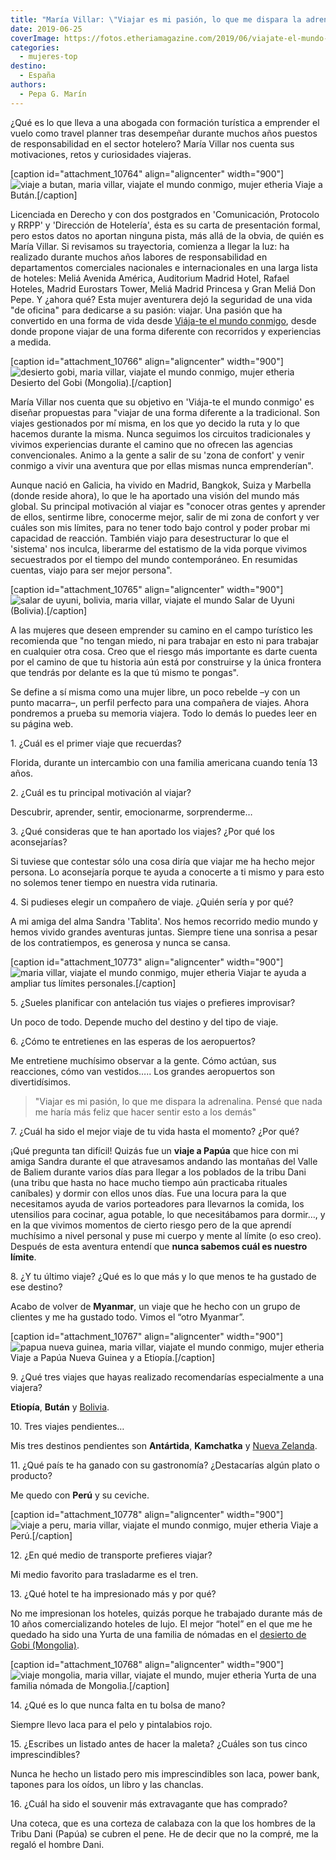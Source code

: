 ```yaml
---
title: "María Villar: \"Viajar es mi pasión, lo que me dispara la adrenalina\""
date: 2019-06-25
coverImage: https://fotos.etheriamagazine.com/2019/06/viajate-el-mundo-maria-villar.jpg
categories: 
  - mujeres-top
destino: 
  - España
authors: 
  - Pepa G. Marín
---
```


¿Qué es lo que lleva a una abogada con formación turística a emprender el vuelo como 
travel planner tras desempeñar durante muchos años puestos de responsabilidad en el 
sector hotelero? María Villar nos cuenta sus motivaciones, retos y curiosidades 
viajeras. 

\[caption id="attachment\_10764" align="aligncenter" width="900"\]![viaje a butan, maria villar, viajate el mundo conmigo, mujer etheria](https://fotos.etheriamagazine.com/2019/06/viaje-bhutan.jpg "Viaje a Bután.") Viaje a Bután.\[/caption\]

Licenciada en Derecho y con dos postgrados en 'Comunicación, Protocolo y RRPP' y 'Dirección de Hotelería', ésta es su carta de presentación formal, pero estos datos no aportan ninguna pista, más allá de la obvia, de quién es María Villar. Si revisamos su trayectoria, comienza a llegar la luz: ha realizado durante muchos años labores de responsabilidad en departamentos comerciales nacionales e internacionales en una larga lista de hoteles: Meliá Avenida América, Auditorium Madrid Hotel, Rafael Hoteles, Madrid Eurostars Tower, Meliá Madrid Princesa y Gran Meliá Don Pepe. Y ¿ahora qué? Esta mujer aventurera dejó la seguridad de una vida "de oficina" para dedicarse a su pasión: viajar. Una pasión que ha convertido en una forma de vida desde [Viája-te el mundo conmigo](http://viajateelmundoconmigo.com), desde donde propone viajar de una forma diferente con recorridos y experiencias a medida.

\[caption id="attachment\_10766" align="aligncenter" width="900"\]![desierto gobi, maria villar, viajate el mundo conmigo, mujer etheria](https://fotos.etheriamagazine.com/2019/06/viaje-etheria-desierto-gobi.jpg "Desierto del Gobi (Mongolia).") Desierto del Gobi (Mongolia).\[/caption\]

María Villar nos cuenta que su objetivo en 'Viája-te el mundo conmigo' es diseñar propuestas para "viajar de una forma diferente a la tradicional. Son viajes gestionados por mí misma, en los que yo decido la ruta y lo que hacemos durante la misma. Nunca seguimos los circuitos tradicionales y vivimos experiencias durante el camino que no ofrecen las agencias convencionales. Animo a la gente a salir de su 'zona de confort' y venir conmigo a vivir una aventura que por ellas mismas nunca emprenderían".

Aunque nació en Galicia, ha vivido en Madrid, Bangkok, Suiza y Marbella (donde reside ahora), lo que le ha aportado una visión del mundo más global. Su principal motivación al viajar es "conocer otras gentes y aprender de ellos, sentirme libre, conocerme mejor, salir de mi zona de confort y ver cuáles son mis límites, para no tener todo bajo control y poder probar mi capacidad de reacción. También viajo para desestructurar lo que el 'sistema' nos inculca, liberarme del estatismo de la vida porque vivimos secuestrados por el tiempo del mundo contemporáneo. En resumidas cuentas, viajo para ser mejor persona".

\[caption id="attachment\_10765" align="aligncenter" width="900"\]![salar de uyuni, bolivia, maria villar, viajate el mundo](https://fotos.etheriamagazine.com/2019/06/viaje-bolvia-salar-uyuni.jpg "Salar de Uyuni (Bolivia).") Salar de Uyuni (Bolivia).\[/caption\]

A las mujeres que deseen emprender su camino en el campo turístico les recomienda que "no tengan miedo, ni para trabajar en esto ni para trabajar en cualquier otra cosa. Creo que el riesgo más importante es darte cuenta por el camino de que tu historia aún está por construirse y la única frontera que tendrás por delante es la que tú mismo te pongas".

Se define a sí misma como una mujer libre, un poco rebelde –y con un punto macarra–, un perfil perfecto para una compañera de viajes. Ahora pondremos a prueba su memoria viajera. Todo lo demás lo puedes leer en su página web.

1\. ¿Cuál es el primer viaje que recuerdas? 

Florida, durante un intercambio con una familia americana cuando tenía 13 años.

2\. ¿Cuál es tu principal motivación al viajar? 

Descubrir, aprender, sentir, emocionarme, sorprenderme…

3\. ¿Qué consideras que te han aportado los viajes? ¿Por qué los aconsejarías? 

Si tuviese que contestar sólo una cosa diría que viajar me ha hecho mejor persona. Lo aconsejaría porque te ayuda a conocerte a ti mismo y para esto no solemos tener tiempo en nuestra vida rutinaria.

4\. Si pudieses elegir un compañero de viaje. ¿Quién sería y por qué? 

A mi amiga del alma Sandra 'Tablita'. Nos hemos recorrido medio mundo y hemos vivido grandes aventuras juntas. Siempre tiene una sonrisa a pesar de los contratiempos, es generosa y nunca se cansa.

\[caption id="attachment\_10773" align="aligncenter" width="900"\]![maria villar, viajate el mundo conmigo, mujer etheria](https://fotos.etheriamagazine.com/2019/06/viaje-maria-villar.jpg "Viajar te ayuda a ampliar tus límites personales.") Viajar te ayuda a ampliar tus límites personales.\[/caption\]

5\. ¿Sueles planificar con antelación tus viajes o prefieres improvisar? 

Un poco de todo. Depende mucho del destino y del tipo de viaje.

6\. ¿Cómo te entretienes en las esperas de los aeropuertos? 

Me entretiene muchísimo observar a la gente. Cómo actúan, sus reacciones, cómo van vestidos….. Los grandes aeropuertos son divertidísimos.

> "Viajar es mi pasión, lo que me dispara la adrenalina. Pensé que nada me haría más feliz 
> que hacer sentir esto a los demás" 

7\. ¿Cuál ha sido el mejor viaje de tu vida hasta el momento? ¿Por qué? 

¡Qué pregunta tan difícil! Quizás fue un **viaje a Papúa** que hice con mi amiga Sandra durante el que atravesamos andando las montañas del Valle de Baliem durante varios días para llegar a los poblados de la tribu Dani (una tribu que hasta no hace mucho tiempo aún practicaba rituales caníbales) y dormir con ellos unos días. Fue una locura para la que necesitamos ayuda de varios porteadores para llevarnos la comida, los utensilios para cocinar, agua potable, lo que necesitábamos para dormir…, y en la que vivimos momentos de cierto riesgo pero de la que aprendí muchísimo a nivel personal y puse mi cuerpo y mente al límite (o eso creo). Después de esta aventura entendí que **nunca sabemos cuál es nuestro límite**.

8\. ¿Y tu último viaje? ¿Qué es lo que más y lo que menos te ha gustado de ese destino? 

Acabo de volver de **Myanmar**, un viaje que he hecho con un grupo de clientes y me ha gustado todo. Vimos el “otro Myanmar”.

\[caption id="attachment\_10767" align="aligncenter" width="900"\]![papua nueva guinea, maria villar, viajate el mundo conmigo, mujer etheria](https://fotos.etheriamagazine.com/2019/06/viaje-etheria-maria-villar-viajate-conmigo.jpg "Viaje a Papúa Nueva Guinea y a Etiopía.") Viaje a Papúa Nueva Guinea y a Etiopía.\[/caption\]

9\. ¿Qué tres viajes que hayas realizado recomendarías especialmente a una viajera? 

**Etiopía**, **Bután** y [Bolivia](https://etheriamagazine.com/2019/05/24/ruta-3-dias-salar-de-uyuni-y-precauciones-a-tener-en-cuenta/).

10\. Tres viajes pendientes… 

Mis tres destinos pendientes son **Antártida**, **Kamchatka** y [Nueva Zelanda](https://etheriamagazine.com/2018/08/21/nueva-zelanda-en-autocaravana/).

11\. ¿Qué país te ha ganado con su gastronomía? ¿Destacarías algún plato o producto? 

Me quedo con **Perú** y su ceviche.

\[caption id="attachment\_10778" align="aligncenter" width="900"\]![viaje a peru, maria villar, viajate el mundo conmigo, mujer etheria](https://fotos.etheriamagazine.com/2019/06/viaje-peru-maria-villar.jpg "Viaje a Perú.") Viaje a Perú.\[/caption\]

12\. ¿En qué medio de transporte prefieres viajar? 

Mi medio favorito para trasladarme es el tren.

13\. ¿Qué hotel te ha impresionado más y por qué? 

No me impresionan los hoteles, quizás porque he trabajado durante más de 10 años comercializando hoteles de lujo. El mejor “hotel” en el que me he quedado ha sido una Yurta de una familia de nómadas en el [desierto de Gobi (Mongolia)](https://etheriamagazine.com/2019/06/13/viajeras-aventureras-que-ver-mongolia/).

\[caption id="attachment\_10768" align="aligncenter" width="900"\]![viaje mongolia, maria villar, viajate el mundo, mujer etheria](https://fotos.etheriamagazine.com/2019/06/viaje-etheria-mongolia.jpg "Yurta de una familia nómada de Mongolia.") Yurta de una familia nómada de Mongolia.\[/caption\]

14\. ¿Qué es lo que nunca falta en tu bolsa de mano? 

Siempre llevo laca para el pelo y pintalabios rojo.

15\. ¿Escribes un listado antes de hacer la maleta? ¿Cuáles son tus cinco 
imprescindibles? 

Nunca he hecho un listado pero mis imprescindibles son laca, power bank, tapones para los oídos, un libro y las chanclas.

16\. ¿Cuál ha sido el souvenir más extravagante que has comprado? 

Una coteca, que es una corteza de calabaza con la que los hombres de la Tribu Dani (Papúa) se cubren el pene. He de decir que no la compré, me la regaló el hombre Dani.
